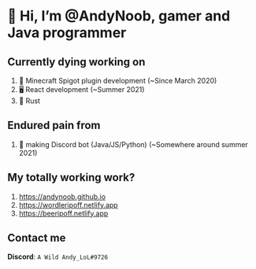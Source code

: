 # 👋 Hi, I’m @AndyNoob, gamer and Java programmer

## Currently dying working on
1. 🔌 Minecraft Spigot plugin development (~Since March 2020)
2. 🖥 React development (~Summer 2021)
3. 🦀 Rust

## Endured pain from
1. 🤖 making Discord bot (Java/JS/Python) (~Somewhere around summer 2021)

## My totally working work?
1. https://andynoob.github.io
2. https://wordleripoff.netlify.app
3. https://beeripoff.netlify.app

## Contact me
**Discord**: `A Wild Andy_LoL#9726`

<!---
AndyNoob/AndyNoob is a ✨ special ✨ repository because its `README.md` (this file) appears on your GitHub profile.
You can click the Preview link to take a look at your changes.
--->
